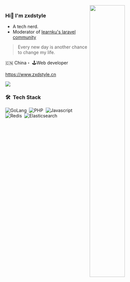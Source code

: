 <img align="right" width="47%" src="https://github-readme-stats.vercel.app/api/top-langs/?username=zxdstyle&theme=radical&layout=compact&langs_count=8&hide=stylus,css,Less,HTML" />

### Hi👋 I'm zxdstyle

- A tech nerd.
- Moderator of [learnku's laravel community](https://learnku.com/users/39723)

> Every new day is another chance to change my life.

🇨🇳 China・ 🕹Web developer

https://www.zxdstyle.cn

![](https://komarev.com/ghpvc?username=zxdstyle&color=green)

### 🛠 &nbsp;Tech Stack

![GoLang](https://img.shields.io/badge/-GoLang-05122A?style=flat&logo=go)&nbsp;
![PHP](https://img.shields.io/badge/-PHP-05122A?style=flat&logo=php)&nbsp;
![Javascript](https://img.shields.io/badge/-javascript-05122A?style=flat&logo=javascript&logoColor=FFA518)&nbsp;
![Redis](https://img.shields.io/badge/-redis-05122A?style=flat&logo=redis&logoColor=A8B9CC)&nbsp;
![Elasticsearch](https://img.shields.io/badge/-elasticsearch-05122A?style=flat&logo=elasticsearch&logoColor=00599C)&nbsp;


